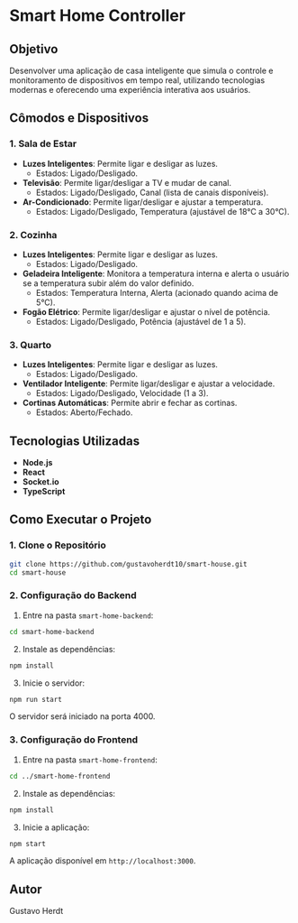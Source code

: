 # Smart Home Controller

## Objetivo

Desenvolver uma aplicação de casa inteligente que simula o controle e monitoramento de dispositivos em tempo real, utilizando tecnologias modernas e oferecendo uma experiência interativa aos usuários.

## Cômodos e Dispositivos

### 1. Sala de Estar
- **Luzes Inteligentes**: Permite ligar e desligar as luzes.
  - Estados: Ligado/Desligado.
- **Televisão**: Permite ligar/desligar a TV e mudar de canal.
  - Estados: Ligado/Desligado, Canal (lista de canais disponíveis).
- **Ar-Condicionado**: Permite ligar/desligar e ajustar a temperatura.
  - Estados: Ligado/Desligado, Temperatura (ajustável de 18°C a 30°C).

### 2. Cozinha
- **Luzes Inteligentes**: Permite ligar e desligar as luzes.
  - Estados: Ligado/Desligado.
- **Geladeira Inteligente**: Monitora a temperatura interna e alerta o usuário se a temperatura subir além do valor definido.
  - Estados: Temperatura Interna, Alerta (acionado quando acima de 5°C).
- **Fogão Elétrico**: Permite ligar/desligar e ajustar o nível de potência.
  - Estados: Ligado/Desligado, Potência (ajustável de 1 a 5).

### 3. Quarto
- **Luzes Inteligentes**: Permite ligar e desligar as luzes.
  - Estados: Ligado/Desligado.
- **Ventilador Inteligente**: Permite ligar/desligar e ajustar a velocidade.
  - Estados: Ligado/Desligado, Velocidade (1 a 3).
- **Cortinas Automáticas**: Permite abrir e fechar as cortinas.
  - Estados: Aberto/Fechado.

## Tecnologias Utilizadas
- **Node.js**
- **React**
- **Socket.io**
- **TypeScript**

## Como Executar o Projeto

### 1. Clone o Repositório

```bash
git clone https://github.com/gustavoherdt10/smart-house.git
cd smart-house
```

### 2. Configuração do Backend

1. Entre na pasta `smart-home-backend`:

```bash
cd smart-home-backend
```

2. Instale as dependências:

```bash
npm install
```

3. Inicie o servidor:

```bash
npm run start
```

O servidor será iniciado na porta 4000.

### 3. Configuração do Frontend

1. Entre na pasta `smart-home-frontend`:

```bash
cd ../smart-home-frontend
```

2. Instale as dependências:

```bash
npm install
```

3. Inicie a aplicação:

```bash
npm start
```

A aplicação disponível em `http://localhost:3000`.

## Autor

Gustavo Herdt

